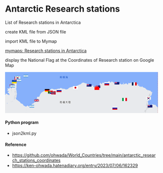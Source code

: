 Antarctic Research stations
===============

List of Research stations in Antarctica 

create KML file from JSON file

import KML file to Mymap

[mymaps: Research stations in Antarctica ](https://www.google.com/maps/d/viewer?mid=1d9geNSZtGXpBo7t3zY1VrVpccRA0OYA&ll=-15.448577129693838%2C0&z=1)

display the National Flag at the Coordinates of Research station  on Google Map

![antarctic research stations](https://github.com/ohwada/World_Countries/blob/main/national_flags_gmap/antarctic_research_stations/screenshots/antarctic_research_stations.png)

#### Python program
- json2kml.py

#### Reference
- https://github.com/ohwada/World_Countries/tree/main/antarctic_research_stations_coordinates
- https://ken-ohwada.hatenadiary.org/entry/2023/07/06/162329

